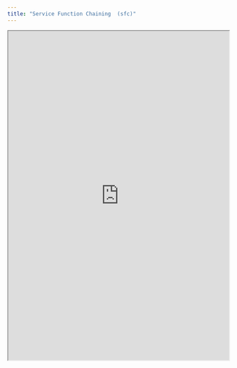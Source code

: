 ```yaml
---
title: "Service Function Chaining  (sfc)"
---
```



<iframe height="750" width="100%" src="https://ewelton.github.io/ktest/wiki.html#Service%20Function%20Chaining%20%20(sfc)"></iframe>
